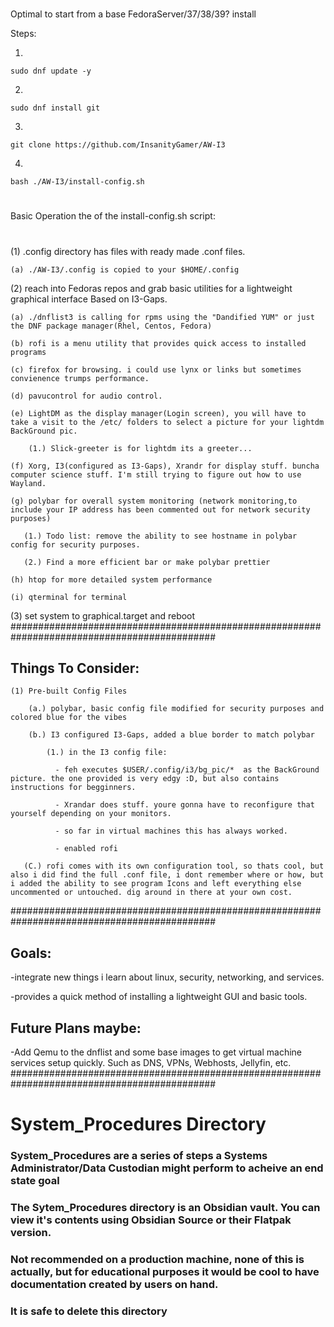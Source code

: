 #
Optimal to start from a base FedoraServer/37/38/39? install

Steps:

1.
```sudo dnf update -y```

2.
```sudo dnf install git```

3.
```git clone https://github.com/InsanityGamer/AW-I3```

4.
```bash ./AW-I3/install-config.sh```
#

Basic Operation the of the install-config.sh script:

#

(1) .config directory has files with ready made .conf files.
    
    (a) ./AW-I3/.config is copied to your $HOME/.config
 
(2) reach into Fedoras repos and grab basic utilities for a lightweight graphical interface Based on I3-Gaps.

    (a) ./dnflist3 is calling for rpms using the "Dandified YUM" or just the DNF package manager(Rhel, Centos, Fedora)

    (b) rofi is a menu utility that provides quick access to installed programs

    (c) firefox for browsing. i could use lynx or links but sometimes convienence trumps performance.

    (d) pavucontrol for audio control.

    (e) LightDM as the display manager(Login screen), you will have to take a visit to the /etc/ folders to select a picture for your lightdm BackGround pic.

        (1.) Slick-greeter is for lightdm its a greeter...

    (f) Xorg, I3(configured as I3-Gaps), Xrandr for display stuff. buncha computer science stuff. I'm still trying to figure out how to use Wayland.

    (g) polybar for overall system monitoring (network monitoring,to include your IP address has been commented out for network security purposes)

       (1.) Todo list: remove the ability to see hostname in polybar config for security purposes. 

       (2.) Find a more efficient bar or make polybar prettier

    (h) htop for more detailed system performance

    (i) qterminal for terminal



(3) set system to graphical.target and reboot
#############################################################################################

## Things To Consider:

    (1) Pre-built Config Files

        (a.) polybar, basic config file modified for security purposes and colored blue for the vibes

        (b.) I3 configured I3-Gaps, added a blue border to match polybar

            (1.) in the I3 config file:

              - feh executes $USER/.config/i3/bg_pic/*  as the BackGround picture. the one provided is very edgy :D, but also contains instructions for begginners.

              - Xrandar does stuff. youre gonna have to reconfigure that yourself depending on your monitors.

              - so far in virtual machines this has always worked.

              - enabled rofi

       (C.) rofi comes with its own configuration tool, so thats cool, but also i did find the full .conf file, i dont remember where or how, but i added the ability to see program Icons and left everything else uncommented or untouched. dig around in there at your own cost.
#############################################################################################

## Goals:

-integrate new things i learn about linux, security, networking, and services.

-provides a quick method of installing a lightweight GUI and basic tools.


## Future Plans maybe:

-Add Qemu to the dnflist and some base images to get virtual machine services setup quickly. Such as DNS, VPNs, Webhosts, Jellyfin, etc.
#############################################################################################

# System_Procedures Directory
  
###   System_Procedures are a series of steps a Systems Administrator/Data Custodian might perform to acheive an end state goal 
 
###   The Sytem_Procedures directory is an Obsidian vault. You can view it's contents using Obsidian Source or their Flatpak version.

###   Not recommended on a production machine, none of this is actually, but for educational purposes it would be cool to have documentation created by users on hand.

###   It is safe to delete this directory

